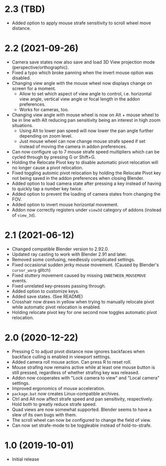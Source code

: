 # 2.3 (TBD)
* Added option to apply mouse strafe sensitivity to scroll wheel move distance.

# 2.2 (2021-09-26)
* Camera save states now also save and load 3D View projection mode (perspective/orthographic).
* Fixed a typo which broke panning when the invert mouse option was disabled.
* Changing view angle with the mouse wheel now displays change on screen for a moment.
	* Allow to set which aspect of view angle to control, i.e. horizontal view angle, vertical view angle or focal length in the addon preferences.
	* Works for cameras, too.
* Changing view angle with mouse wheel is now on Alt + mouse wheel to be in line with Alt reducing pan sensitivity being an interest in high zoom situations.
	* Using Alt to lower pan speed will now lower the pan angle further depending on zoom level.
	* Just mouse wheel can now change mouse strafe speed if set instead of moving the camera in addon preferences.
* Can now configure up to 7 mouse strafe speed multipliers which can be cycled through by pressing G or Shift+G.
* Holding the Relocate Pivot key to disable automatic pivot relocation will no longer cause a pivot relocation.
* Fixed toggling automic pivot relocation by holding the Relocate Pivot key not being saved in the addon preferences when closing Blender.
* Added option to load camera state after pressing a key instead of having to quickly tap a number key twice.
* Added option to prevent the loading of camera states from changing the FOV.
* Added option to invert mouse horizontal movement.
* Addon now correctly registers under `view3d` category of addons (instead of `view_3d`).

# 2.1 (2021-06-12)
* Changed compatible Blender version to 2.92.0.
* Updated ray casting to work with Blender 2.91 and later.
* Removed some confusing, needlessly complicated settings.
* Fixed occasional sudden jerky mouse movement. (Caused by Blender's `cursor_warp` glitch)
* Fixed stuttery movement caused by missing `INBETWEEN_MOUSEMOVE` events.
* Fixed unrelated key-presses passing through.
* Added option to customize keys.
* Added save states. (See README)
* Crosshair now draws in yellow when trying to manually relocate pivot while automatic pivot relocation is enabled.
* Holding relocate pivot key for one second now toggles automatic pivot relocation.

# 2.0 (2020-12-22)
* Pressing C to adjust pivot distance now ignores backfaces when backface culling is enabled in viewport settings.
* Added camera roll mouse action. Can press R to reset roll.
* Mouse strafing now remains active while at least one mouse button is still pressed, regardless of whether strafing key was released.
* Addon now cooperates with "Lock camera to view" and "Local camera" settings.
* Improved ergonomics of mouse acceleration.
* `package.bat` now creates Linux-compatible archives.
* Ctrl and Alt now affect strafe speed and pan sensitivity, respectively. Hold both to greatly reduce strafe speed.
* Quad views are now somewhat supported. Blender seems to have a slew of its own bugs with them.
* The scroll wheel can now be configured to change the field of view.
* Can now set strafe-mode to be toggleable instead of hold-to-strafe.

# 1.0 (2019-10-01)
* Initial release
